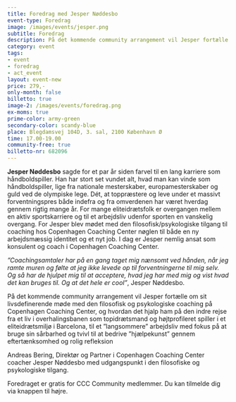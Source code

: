```yaml
---
title: Foredrag med Jesper Nøddesbo
event-type: Foredrag
image: /images/events/jesper.png
subtitle: Foredrag
description: På det kommende community arrangement vil Jesper fortælle om sit livsdefinerende møde med den filosofisk og psykologiske coaching på Copenhagen Coaching Center, og hvordan det hjalp ham på den indre rejse fra et liv i overhalingsbanen som topidrætsmand og højtprofileret spiller i et eliteidrætsmiljø i Barcelona, til et ”langsommere” arbejdsliv med fokus på at bruge sin sårbarhed og tvivl til at bedrive ”hjælpekunst” gennem eftertænksomhed og rolig refleksion.
category: event
tags:
- event
- foredrag
- act_event
layout: event-new
price: 279,-
only-month: false
billetto: true
image-2: /images/events/foredrag.png
ex-moms: true
prime-color: army-green
secondary-color: scandy-blue
place: Blegdamsvej 104D, 3. sal, 2100 København Ø
time: 17.00-19.00
community-free: true
billetto-nr: 682096
---
```

**Jesper Nøddesbo** sagde for et par år siden farvel til en lang karriere som håndboldspiller. Han har stort set vundet alt, hvad man kan vinde som håndboldspiller, lige fra nationale mesterskaber, europamesterskaber og guld ved de olympiske lege. Dét, at toppræstere og leve under et massivt forventningspres både indefra og fra omverdenen har været hverdag gennem rigtig mange år. For mange eliteidrætsfolk er overgangen mellem en aktiv sportskarriere og til et arbejdsliv udenfor sporten en vanskelig overgang. For Jesper blev mødet med den filosofisk/psykologiske tilgang til coaching hos Copenhagen Coaching Center nøglen til både en ny arbejdsmæssig identitet og et nyt job. I dag er Jesper nemlig ansat som konsulent og coach i Copenhagen Coaching Center.

*”Coachingsamtaler har på en gang taget mig nænsomt ved hånden, når jeg ramte muren og følte at jeg ikke levede op til forventningerne til mig selv. Og så har de hjulpet mig til at acceptere, hvad jeg har med mig og vist hvad det kan bruges til. Og at det hele er cool”*, Jesper Nøddesbo.

På det kommende community arrangement vil Jesper fortælle om sit livsdefinerende møde med den filosofisk og psykologiske coaching på Copenhagen Coaching Center, og hvordan det hjalp ham på den indre rejse fra et liv i overhalingsbanen som topidrætsmand og højtprofileret spiller i et eliteidrætsmiljø i Barcelona, til et ”langsommere” arbejdsliv med fokus på at bruge sin sårbarhed og tvivl til at bedrive ”hjælpekunst” gennem eftertænksomhed og rolig refleksion

Andreas Bering, Direktør og Partner i Copenhagen Coaching Center coacher Jesper Nøddesbo med udgangspunkt i den filosofiske og psykologiske tilgang.

Foredraget er gratis for CCC Community medlemmer. Du kan tilmelde dig via knappen til højre.